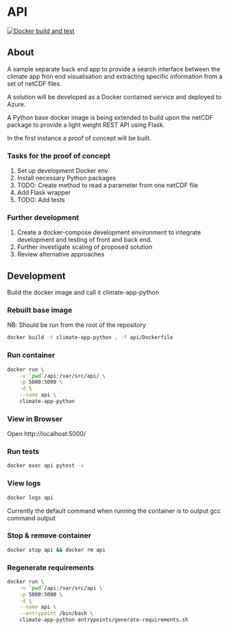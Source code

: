 # API

[![Docker build and test](https://github.com/sebsteinig/climate-archive/actions/workflows/docker.yml/badge.svg)](https://github.com/sebsteinig/climate-archive/actions/workflows/docker.yml)

## About

A sample separate back end app to provide a search interface between the climate app fron end visualisation and extracting specific information from a set of netCDF files.

A solution will be developed as a Docker contained service and deployed to Azure.

A Python base docker image is being extended to build upon the netCDF package to provide a light weight REST API using Flask.

In the first instance a proof of concept will be built.  

### Tasks for the proof of concept
1. Set up development Docker env
1. Install necessary Python packages
1. TODO: Create method to read a parameter from one netCDF file
1. Add Flask wrapper
1. TODO: Add tests

### Further development

1. Create a docker-compose development environment to integrate development and testing of front and back end.
1. Further investigate scaling of proposed solution
1. Review alternative approaches

## Development

Build the docker image and call it climate-app-python

### Rebuilt base image

NB: Should be run from the root of the repository
```bash
docker build -t climate-app-python . -f api/Dockerfile
```

### Run container

```bash
docker run \
    -v `pwd`/api:/var/src/api/ \
    -p 5000:5000 \
    -d \
    --name api \
    climate-app-python
```

### View in Browser

Open http://localhost:5000/

### Run tests

```bash
docker exec api pytest -v
```

### View logs

```bash
docker logs api
```

Currently the default command when running the container is to output gcc command output

### Stop & remove container

```bash
docker stop api && docker rm api
```

### Regenerate requirements

```bash
docker run \
    -v `pwd`/api:/var/src/api \
    -p 5000:5000 \
    -d \
    --name api \
    --entrypoint /bin/bash \
    climate-app-python entrypoints/generate-requirements.sh
```

